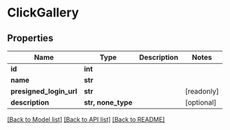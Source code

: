 # ClickGallery


## Properties
Name | Type | Description | Notes
------------ | ------------- | ------------- | -------------
**id** | **int** |  | 
**name** | **str** |  | 
**presigned_login_url** | **str** |  | [readonly] 
**description** | **str, none_type** |  | [optional] 

[[Back to Model list]](../#documentation-for-models) [[Back to API list]](../#documentation-for-api-endpoints) [[Back to README]](../)


